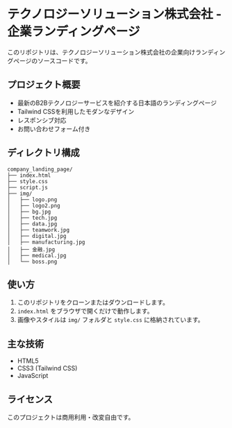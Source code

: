 # テクノロジーソリューション株式会社 - 企業ランディングページ

このリポジトリは、テクノロジーソリューション株式会社の企業向けランディングページのソースコードです。

## プロジェクト概要
- 最新のB2Bテクノロジーサービスを紹介する日本語のランディングページ
- Tailwind CSSを利用したモダンなデザイン
- レスポンシブ対応
- お問い合わせフォーム付き

## ディレクトリ構成
```
company_landing_page/
├── index.html
├── style.css
├── script.js
├── img/
│   ├── logo.png
│   ├── logo2.png
│   ├── bg.jpg
│   ├── tech.jpg
│   ├── data.jpg
│   ├── teamwork.jpg
│   ├── digital.jpg
│   ├── manufacturing.jpg
│   ├── 金融.jpg
│   ├── medical.jpg
│   └── boss.png
```

## 使い方
1. このリポジトリをクローンまたはダウンロードします。
2. `index.html` をブラウザで開くだけで動作します。
3. 画像やスタイルは `img/` フォルダと `style.css` に格納されています。

## 主な技術
- HTML5
- CSS3 (Tailwind CSS)
- JavaScript

## ライセンス
このプロジェクトは商用利用・改変自由です。
